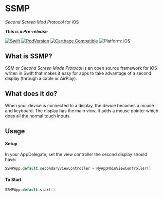 # SSMP
*Second Screen Mod Protocol* for iOS

***This is a Pre-release***

<p>
<a href="https://developer.apple.com/swift/"><img src="https://img.shields.io/badge/Swift-4.2-orange.svg?style=flat" style="max-height: 300px;" alt="Swift"/></a>
<a href="https://cocoapods.org/pods/SSMP"><img src="https://img.shields.io/cocoapods/v/SSMP.svg" style="max-height: 300px;" alt="PodVersion"/></a>
<a href="https://github.com/Carthage/Carthage"><img src="https://img.shields.io/badge/Carthage-compatible-4bc51d.svg?style=flat" style="max-height: 300px;" alt="Carthage Compatible"/></a>
<img src="https://img.shields.io/badge/platform-iOS-lightgrey.svg" style="max-height: 300px;" alt="Platform: iOS">
<br>

## What is SSMP?
SSM or *Second Screen Mode Protocol* is an open source framework for iOS writen in Swift that makes it easy for apps to take advantage of a second display (through a cable or AirPlay).

## What does it do?
When your device is connected to a display, the device becomes a mouse and keyboard. The display has the main view. It adds a mouse pointer which does all the normal touch inputs.

## Usage

#### Setup
In your AppDelegate, set the view controller the second display should have:
```swift
SSMPApp.default.secondaryViewController = MyAppMainViewController()
```

#### To Start
```swift
SSMPApp.default.start()
```
